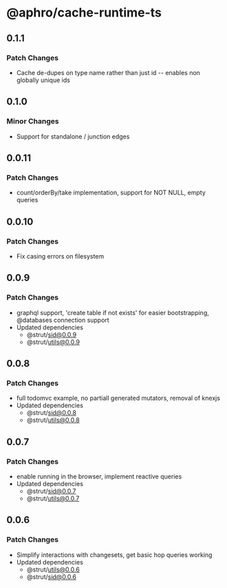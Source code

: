 # @aphro/cache-runtime-ts

## 0.1.1

### Patch Changes

- Cache de-dupes on type name rather than just id -- enables non globally unique ids

## 0.1.0

### Minor Changes

- Support for standalone / junction edges

## 0.0.11

### Patch Changes

- count/orderBy/take implementation, support for NOT NULL, empty queries

## 0.0.10

### Patch Changes

- Fix casing errors on filesystem

## 0.0.9

### Patch Changes

- graphql support, 'create table if not exists' for easier bootstrapping, @databases connection support
- Updated dependencies
  - @strut/sid@0.0.9
  - @strut/utils@0.0.9

## 0.0.8

### Patch Changes

- full todomvc example, no partiall generated mutators, removal of knexjs
- Updated dependencies
  - @strut/sid@0.0.8
  - @strut/utils@0.0.8

## 0.0.7

### Patch Changes

- enable running in the browser, implement reactive queries
- Updated dependencies
  - @strut/sid@0.0.7
  - @strut/utils@0.0.7

## 0.0.6

### Patch Changes

- Simplify interactions with changesets, get basic hop queries working
- Updated dependencies
  - @strut/utils@0.0.6
  - @strut/sid@0.0.6
